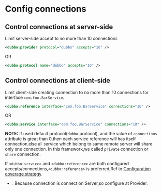 # Config connections

## Control connections at server-side
Limit server-side accept to no more than 10 connections

```xml
<dubbo:provider protocol="dubbo" accepts="10" />
```
OR

```xml
<dubbo:protocol name="dubbo" accepts="10" />
```

## Control connections at client-side
Limit client-side creating connection to no more than 10 connections for interface `com.foo.BarService`.
```xml
<dubbo:reference interface="com.foo.BarService" connections="10" />
```

OR

```xml
<dubbo:service interface="com.foo.BarService" connections="10" />
```
**NOTE:** If used default protocol(`dubbo` protocol), and the value of  `connections` attribute is great than 0,then each service reference will has itself connection,else all service which belong to same remote server will share only one connection. In this framework,we called `private` connection or `share` connection.

If `<dubbo:service>` and `<dubbo:reference>` are both configured accepts/connections,`<dubbo:reference>` is preferred,Ref to [Configuration coverage strategy](../configuration/xml.md).

* : Because connection is connect on Server,so configure at Provider.
